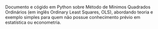 Documento e cógido em Python sobre Método de Mínimos Quadrados Ordinários (em inglês Ordinary Least Squares, OLS), abordando teoria e exemplo simples para quem não possue conhecimento prévio em estatística ou econometria.
